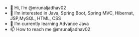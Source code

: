 - 👋 Hi, I’m @mrunaljadhav02
- 👀 I’m interested in Java, Spring Boot, Spring MVC, Hibernat, JSP,MySQL, HTML, CSS
- 🌱 I’m currently learning Advance Java
- 📫 How to reach me @mrunaljadhav02

<!---
mrunaljadhav02/mrunaljadhav02 is a ✨ special ✨ repository because its `README.md` (this file) appears on your GitHub profile.
You can click the Preview link to take a look at your changes.
--->
